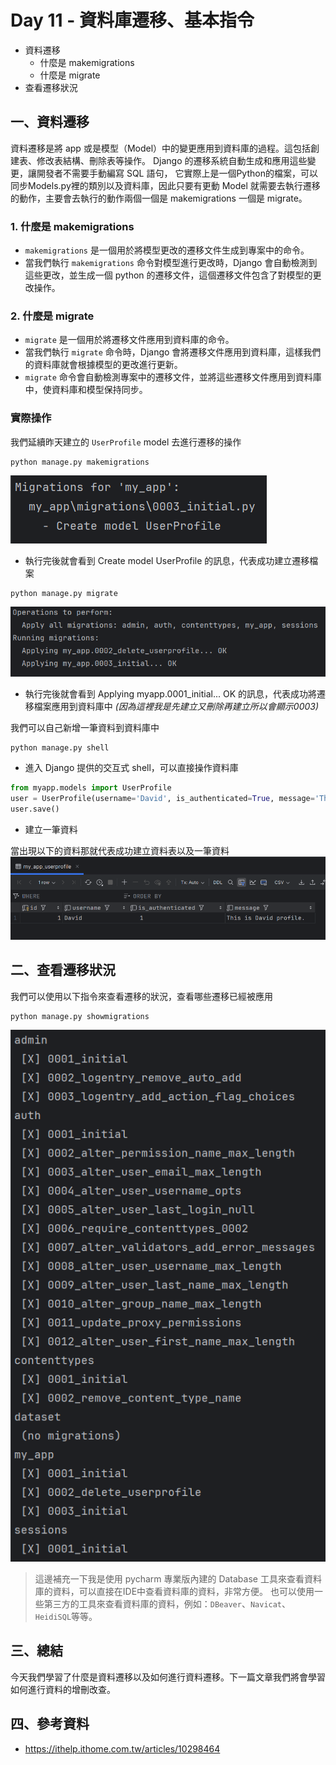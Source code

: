 # Day 11 - 資料庫遷移、基本指令

- 資料遷移
   - 什麼是 makemigrations
   - 什麼是 migrate
- 查看遷移狀況

## 一、資料遷移

資料遷移是將 app 或是模型（Model）中的變更應用到資料庫的過程。這包括創建表、修改表結構、刪除表等操作。
Django 的遷移系統自動生成和應用這些變更，讓開發者不需要手動編寫 SQL 語句，
它實際上是一個Python的檔案，可以同步Models.py裡的類別以及資料庫，因此只要有更動 Model 就需要去執行遷移的動作，主要會去執行的動作兩個一個是 makemigrations 一個是 migrate。

### 1. 什麼是 makemigrations
- `makemigrations` 是一個用於將模型更改的遷移文件生成到專案中的命令。
- 當我們執行  `makemigrations` 命令對模型進行更改時，Django 會自動檢測到這些更改，並生成一個 python 的遷移文件，這個遷移文件包含了對模型的更改操作。

### 2. 什麼是 migrate
- `migrate` 是一個用於將遷移文件應用到資料庫的命令。
- 當我們執行 `migrate` 命令時，Django 會將遷移文件應用到資料庫，這樣我們的資料庫就會根據模型的更改進行更新。
- `migrate` 命令會自動檢測專案中的遷移文件，並將這些遷移文件應用到資料庫中，使資料庫和模型保持同步。

### 實際操作
我們延續昨天建立的 `UserProfile` model 去進行遷移的操作


```commandline
python manage.py makemigrations
```
![img_1.png](img_1.png)
- 執行完後就會看到 Create model UserProfile 的訊息，代表成功建立遷移檔案

```commandline
python manage.py migrate
```
![img_2.png](img_2.png)
- 執行完後就會看到 Applying myapp.0001_initial... OK 的訊息，代表成功將遷移檔案應用到資料庫中 _(因為這裡我是先建立又刪除再建立所以會顯示0003)_

我們可以自己新增一筆資料到資料庫中
```commandline
python manage.py shell
```
- 進入 Django 提供的交互式 shell，可以直接操作資料庫

```python
from myapp.models import UserProfile
user = UserProfile(username='David', is_authenticated=True, message='This is David profile.')
user.save()
```
- 建立一筆資料

當出現以下的資料那就代表成功建立資料表以及一筆資料
![img.png](img.png)

## 二、查看遷移狀況
我們可以使用以下指令來查看遷移的狀況，查看哪些遷移已經被應用
```commandline
python manage.py showmigrations
```
![img_3.png](img_3.png)

> 這邊補充一下我是使用 pycharm 專業版內建的 Database 工具來查看資料庫的資料，可以直接在IDE中查看資料庫的資料，非常方便。
> 也可以使用一些第三方的工具來查看資料庫的資料，例如：`DBeaver`、`Navicat`、`HeidiSQL`等等。

## 三、總結
今天我們學習了什麼是資料遷移以及如何進行資料遷移。下一篇文章我們將會學習如何進行資料的增刪改查。

## 四、參考資料
- https://ithelp.ithome.com.tw/articles/10298464